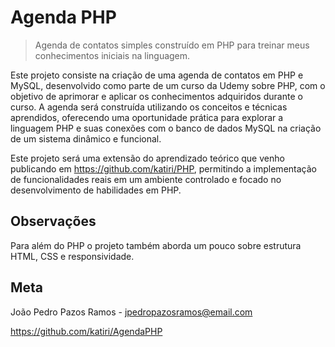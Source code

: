 # Agenda PHP
> Agenda de contatos simples construído em PHP para treinar meus conhecimentos iniciais na linguagem.

Este projeto consiste na criação de uma agenda de contatos em PHP e MySQL, desenvolvido como parte de um curso da Udemy sobre PHP, com o objetivo de aprimorar e aplicar os conhecimentos adquiridos durante o curso. A agenda será construída utilizando os conceitos e técnicas aprendidos, oferecendo uma oportunidade prática para explorar a linguagem PHP e suas conexões com o banco de dados MySQL na criação de um sistema dinâmico e funcional.

Este projeto será uma extensão do aprendizado teórico que venho publicando em <https://github.com/katiri/PHP>, permitindo a implementação de funcionalidades reais em um ambiente controlado e focado no desenvolvimento de habilidades em PHP.

## Observações
Para além do PHP o projeto também aborda um pouco sobre estrutura HTML, CSS e responsividade.

## Meta
João Pedro Pazos Ramos - <jpedropazosramos@email.com>

<https://github.com/katiri/AgendaPHP>